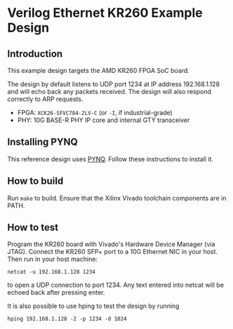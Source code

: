 # Verilog Ethernet KR260 Example Design

## Introduction

This example design targets the AMD KR260 FPGA SoC board.

The design by default listens to UDP port 1234 at IP address 192.168.1.128 and
will echo back any packets received.  The design will also respond correctly
to ARP requests.  

*  FPGA: `XCK26-SFVC784-2LV-C` (or `-I`, if industrial-grade)
*  PHY: 10G BASE-R PHY IP core and internal GTY transceiver

## Installing PYNQ
This reference design uses [PYNQ](https://github.com/Xilinx/Kria-PYNQ). Follow these instructions to install it.

## How to build
Run `make` to build.  Ensure that the Xilinx Vivado toolchain components are
in PATH.

## How to test

Program the KR260 board with Vivado's Hardware Device Manager (via JTAG). Connect the KR260 SFP+ port to a 10G Ethernet NIC in your host. Then run in your host machine:

    netcat -u 192.168.1.128 1234

to open a UDP connection to port 1234.  Any text entered into netcat will be
echoed back after pressing enter.

It is also possible to use hping to test the design by running

    hping 192.168.1.128 -2 -p 1234 -d 1024
